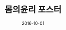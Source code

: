 ---
layout: post
title:  "몸의윤리 포스터"
date:   2016-10-01
categories: work
sub-cat: commissioned work
bg-color-1:	333
bg-color-2: eee
img:
    - /img/body-poster-01.jpg
    - /img/body-poster-02.jpg
collab: 
    - "client.코끼리들이웃는다"
    - "lettering.윤민구"
txt:
---